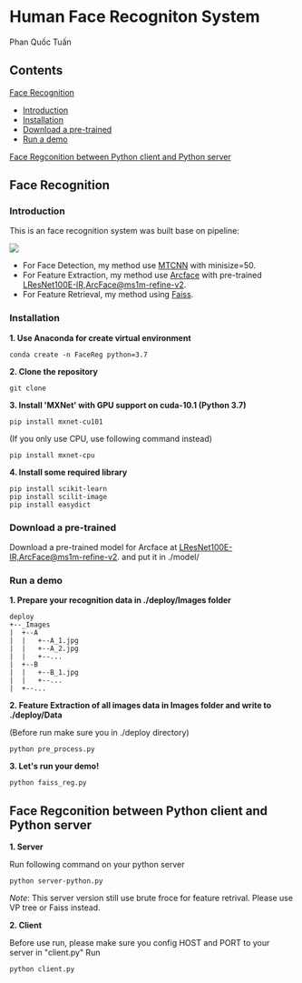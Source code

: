 # Human Face Recogniton System

Phan Quốc Tuấn 

## Contents
[Face Recognition](#face-recognition)
- [Introduction](#introduction)
- [Installation](#installation)
- [Download a pre-trained](#download-a-pre-trained)
- [Run a demo](#run-a-demo)

[Face Regconition between Python client and Python server](#face-regconition-between-python-client-and-Python-server)

## Face Recognition

### Introduction

This is an face recognition system was built base on pipeline:

<img src="https://i.imgur.com/4Fhhsj1.png">

- For Face Detection, my method use [MTCNN](https://github.com/ipazc/mtcnn) with minisize=50.
- For Feature Extraction, my method use [Arcface](https://github.com/deepinsight/insightface) with pre-trained [LResNet100E-IR,ArcFace@ms1m-refine-v2](https://github.com/deepinsight/insightface/wiki/Model-Zoo).
- For Feature Retrieval, my method using [Faiss](https://github.com/facebookresearch/faiss).

### Installation

**1. Use Anaconda for create virtual environment**

```
conda create -n FaceReg python=3.7
```

**2. Clone the repository**

```
git clone
```

**3. Install 'MXNet' with GPU support on cuda-10.1 (Python 3.7)**

```
pip install mxnet-cu101
```

(If you only use CPU, use following command instead)

```
pip install mxnet-cpu
```

**4. Install some required library**

```
pip install scikit-learn
pip install scilit-image
pip install easydict
```

### Download a pre-trained

Download a pre-trained model for Arcface at [LResNet100E-IR,ArcFace@ms1m-refine-v2](https://github.com/deepinsight/insightface/wiki/Model-Zoo). and put it in ./model/

### Run a demo

**1. Prepare your recognition data in ./deploy/Images folder**

```
deploy
+--_Images
|  +--A
|  |   +--A_1.jpg
|  |   +--A_2.jpg
|  |   +--...
|  +--B
|  |   +--B_1.jpg
|  |   +--...
|  +--...
```

**2. Feature Extraction of all images data in Images folder and write to ./deploy/Data**

(Before run make sure you in ./deploy directory)

```
python pre_process.py
```

**3. Let's run your demo!**

```
python faiss_reg.py
```

## Face Regconition between Python client and Python server

**1. Server**

Run following command on your python server

```
python server-python.py
```

*Note*: This server version still use brute froce for feature retrival. Please use VP tree or Faiss instead.

**2. Client**

Before use run, please make sure you config HOST and PORT to your server in "client.py"
Run

```
python client.py
```







